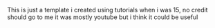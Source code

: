 This is just a template i created using tutorials when i was 15, no credit should go to me it was mostly youtube but i think it could be useful
